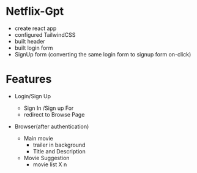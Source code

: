 # Netflix-Gpt

- create react app
- configured TailwindCSS
- built header
- built login form
- SignUp form (converting the same login form to signup form on-click)

# Features

- Login/Sign Up

  - Sign In /Sign up For
  - redirect to Browse Page

- Browser(after authentication)
  - Main movie
    - trailer in background
    - Title and Description
  - Movie Suggestion
    - movie list X n
